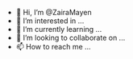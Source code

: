 - 👋 Hi, I’m @ZairaMayen
- 👀 I’m interested in ...
- 🌱 I’m currently learning ...
- 💞️ I’m looking to collaborate on ...
- 📫 How to reach me ...

<!---
ZairaMayen/ZairaMayen is a ✨ special ✨ repository because its `README.md` (this file) appears on your GitHub profile.
You can click the Preview link to take a look at your changes.
--->
